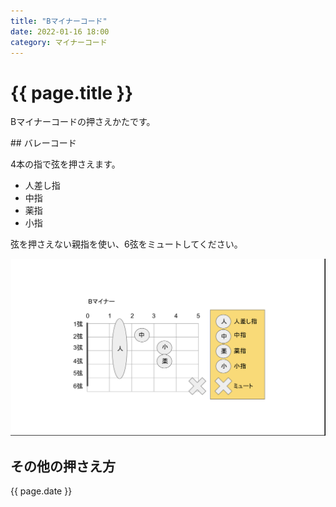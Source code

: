 ```yaml
---
title: "Bマイナーコード"
date: 2022-01-16 18:00
category: マイナーコード
---  
```

# {{ page.title }}
<p>Bマイナーコードの押さえかたです。</p>
## バレーコード

<p>4本の指で弦を押さえます。</p>

- 人差し指
- 中指
- 薬指
- 小指

<p>弦を押さえない親指を使い、6弦をミュートしてください。</p>

![code](/assets/images/bm.png)
## その他の押さえ方

<p>{{ page.date }}</p>